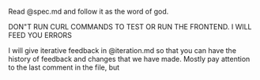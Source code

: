 Read @spec.md and follow it as the word of god.

DON"T RUN CURL COMMANDS TO TEST OR RUN THE FRONTEND. I WILL FEED YOU ERRORS

I will give iterative feedback in @iteration.md so that you can have the history of feedback and changes that we have made. Mostly pay attention to the last comment in the file, but
